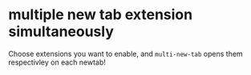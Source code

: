 # multiple new tab extension simultaneously

Choose extensions you want to enable, and `multi-new-tab` opens them respectivley on each newtab!
